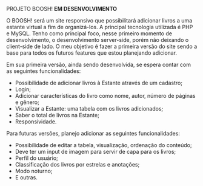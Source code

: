 PROJETO BOOSH!
**EM DESENVOLVIMENTO**

O BOOSH! será um site responsivo que possibilitará adicionar livros a uma estante virtual a fim de organizá-los. A principal tecnologia utilizada é PHP e MySQL. Tenho como principal foco, nesse primeiro momento de desenvolvimento, o desenvolvimento server-side, porém não deixando o client-side de lado. O meu objetivo é fazer a primeira versão do site sendo a base para todos os futuros features que estou planejando adicionar.

Em sua primeira versão, ainda sendo desenvolvida, se espera contar com as seguintes funcionalidades:
- Possibilidade de adicionar livros à Estante através de um cadastro;
- Login;
- Adicionar características do livro como nome, autor, número de páginas e gênero;
- Visualizar a Estante: uma tabela com os livros adicionados;
- Saber o total de livros na Estante;
- Responsividade.

Para futuras versões, planejo adicionar as seguintes funcionalidades:
- Possibilidade de editar a tabela, visualização, ordenação do conteúdo;
- Deve ter um input de imagem para servir de capa para os livros;
- Perfil do usuário;
- Classificação dos livros por estrelas e anotações;
- Modo noturno;
- E outras.

